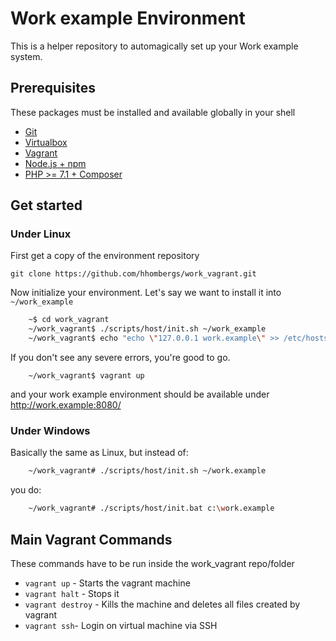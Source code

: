 # Work example Environment
This is a helper repository to automagically set up your Work example system.


## Prerequisites
These packages must be installed and available globally in your shell

- [Git](https://git-scm.com/book/en/v2/Getting-Started-Installing-Git)
- [Virtualbox](https://www.virtualbox.org/manual/ch02.html)
- [Vagrant](http://docs.vagrantup.com/v2/installation/)
- [Node.js + npm](https://docs.npmjs.com/getting-started/installing-node)
- [PHP >= 7.1 + Composer](https://getcomposer.org/doc/00-intro.md)


## Get started
### Under Linux
First get a copy of the environment repository
```
git clone https://github.com/hhombergs/work_vagrant.git
```
Now initialize your environment. Let's say we want to install it into  `~/work_example`
```bash
    ~$ cd work_vagrant
    ~/work_vagrant$ ./scripts/host/init.sh ~/work_example
    ~/work_vagrant$ echo "echo \"127.0.0.1 work.example\" >> /etc/hosts" | sudo sh
```
If you don't see any severe errors, you're good to go.
```
    ~/work_vagrant$ vagrant up
```
and your work example environment should be available under  <http://work.example:8080/>

### Under Windows
Basically the same as Linux, but instead of:
```bash
    ~/work_vagrant# ./scripts/host/init.sh ~/work.example
```
you do:
```bash
    ~/work_vagrant# ./scripts/host/init.bat c:\work.example
```



## Main Vagrant Commands

These commands have to be run inside the work_vagrant repo/folder

- `vagrant up` - Starts the vagrant machine
- `vagrant halt` - Stops it
- `vagrant destroy` - Kills the machine and deletes all files created by vagrant
- `vagrant ssh`- Login on virtual machine via SSH

